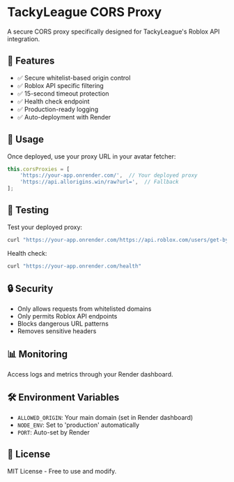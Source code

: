 # TackyLeague CORS Proxy

A secure CORS proxy specifically designed for TackyLeague's Roblox API integration.

## 🚀 Features

- ✅ Secure whitelist-based origin control
- ✅ Roblox API specific filtering  
- ✅ 15-second timeout protection
- ✅ Health check endpoint
- ✅ Production-ready logging
- ✅ Auto-deployment with Render

## 🔧 Usage

Once deployed, use your proxy URL in your avatar fetcher:

```javascript
this.corsProxies = [
    'https://your-app.onrender.com/',  // Your deployed proxy
    'https://api.allorigins.win/raw?url=',  // Fallback
];
```

## 🧪 Testing

Test your deployed proxy:

```bash
curl "https://your-app.onrender.com/https://api.roblox.com/users/get-by-username?username=Builderman"
```

Health check:
```bash
curl "https://your-app.onrender.com/health"
```

## 🔒 Security

- Only allows requests from whitelisted domains
- Only permits Roblox API endpoints
- Blocks dangerous URL patterns
- Removes sensitive headers

## 📊 Monitoring

Access logs and metrics through your Render dashboard.

## 🛠️ Environment Variables

- `ALLOWED_ORIGIN`: Your main domain (set in Render dashboard)
- `NODE_ENV`: Set to 'production' automatically
- `PORT`: Auto-set by Render

## 📝 License

MIT License - Free to use and modify.

